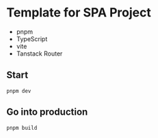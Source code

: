 # Template for SPA Project

- pnpm
- TypeScript
- vite
- Tanstack Router

## Start

```
pnpm dev
```

## Go into production

```
pnpm build
```